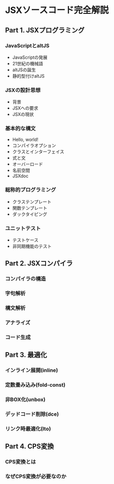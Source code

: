 # JSXソースコード完全解説

## Part 1. JSXプログラミング

### JavaScriptとaltJS

* JavaScriptの発展
* 21世紀の機械語
* altJSの誕生
* 静的型付けaltJS

### JSXの設計思想

* 背景
* JSXへの要求
* JSXの現状

### 基本的な構文

* Hello, world!
* コンパイラオプション
* クラスとインターフェイス
* 式と文
* オーバーロード
* 名前空間
* JSXdoc

### 総称的プログラミング

* クラステンプレート
* 関数テンプレート
* ダックタイピング

### ユニットテスト

* テストケース
* 非同期機能のテスト

## Part 2. JSXコンパイラ

### コンパイラの構造

### 字句解析

### 構文解析

### アナライズ

### コード生成

## Part 3. 最適化

### インライン展開(inline)

### 定数畳み込み(fold-const)

### 非BOX化(unbox)

### デッドコード削除(dce)

### リンク時最適化(lto)

## Part 4. CPS変換

### CPS変換とは

### なぜCPS変換が必要なのか

